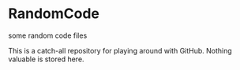 # RandomCode
some random code files

This is a catch-all repository for playing around with GitHub.
Nothing valuable is stored here.
